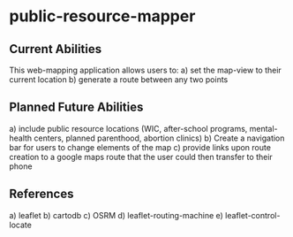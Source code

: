 # public-resource-mapper

## Current Abilities
This web-mapping application allows users to:
  a) set the map-view to their current location
  b) generate a route between any two points
  
## Planned Future Abilities
  a) include public resource locations (WIC, after-school programs, mental-health centers, planned parenthood, abortion clinics)
  b) Create a navigation bar for users to change elements of the map
  c) provide links upon route creation to a google maps route that the user could then transfer to their phone
  
## References
  a) leaflet
  b) cartodb
  c) OSRM
  d) leaflet-routing-machine
  e) leaflet-control-locate
